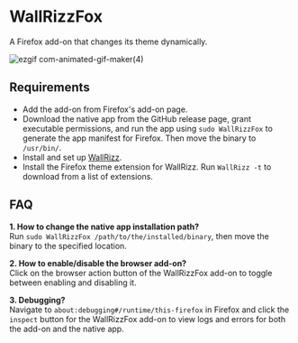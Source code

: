 # WallRizzFox  
A Firefox add-on that changes its theme dynamically.

![ezgif com-animated-gif-maker(4)](https://github.com/user-attachments/assets/2596446d-0da4-47bd-90f6-82d857a43865)

## Requirements  
- Add the add-on from Firefox's add-on page.  
- Download the native app from the GitHub release page, grant executable permissions, and run the app using `sudo WallRizzFox` to generate the app manifest for Firefox. Then move the binary to `/usr/bin/`.  
- Install and set up [WallRizz](https://github.com/5hubham5ingh/wallrizz).  
- Install the Firefox theme extension for WallRizz. Run `WallRizz -t` to download from a list of extensions.


## FAQ  

**1. How to change the native app installation path?**  
Run `sudo WallRizzFox /path/to/the/installed/binary`, then move the binary to the specified location.  

**2. How to enable/disable the browser add-on?**  
Click on the browser action button of the WallRizzFox add-on to toggle between enabling and disabling it.  

**3. Debugging?**  
Navigate to `about:debugging#/runtime/this-firefox` in Firefox and click the `inspect` button for the WallRizzFox add-on to view logs and errors for both the add-on and the native app.  
